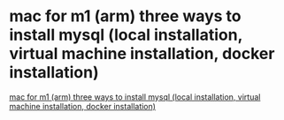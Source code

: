 # mac for m1 (arm) three ways to install mysql (local installation, virtual machine installation, docker installation)
[mac for m1 (arm) three ways to install mysql (local installation, virtual machine installation, docker installation)](https://aiwithcloud.com/2022/09/16/mac_for_m1_arm_three_ways_to_install_mysql_local_installation_virtual_machine_installation_docker_installation/)